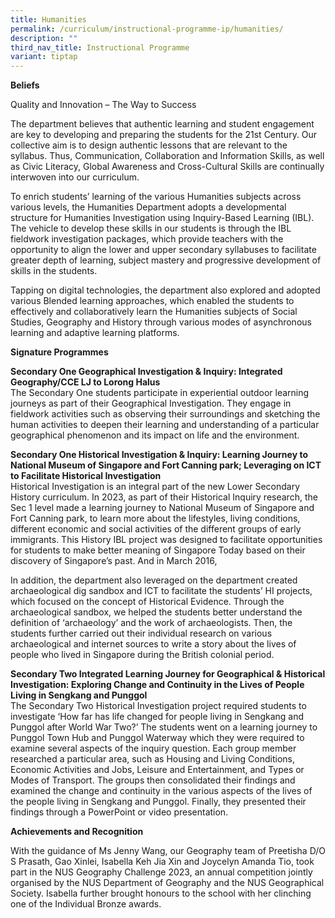 ```yaml
---
title: Humanities
permalink: /curriculum/instructional-programme-ip/humanities/
description: ""
third_nav_title: Instructional Programme
variant: tiptap
---
```

<p><strong>Beliefs</strong>
</p>
<p>Quality and Innovation – The Way to Success</p>
<p>The department believes that authentic learning and student engagement
are key to developing and preparing the students for the 21st Century.
Our collective aim is to design authentic lessons that are relevant to
the syllabus. Thus, Communication, Collaboration and Information Skills,
as well as Civic Literacy, Global Awareness and Cross-Cultural Skills are
continually interwoven into our curriculum.</p>
<p>To enrich students’ learning of the various Humanities subjects across
various levels, the Humanities Department adopts a developmental structure
for Humanities Investigation using Inquiry-Based Learning (IBL). The vehicle
to develop these skills in our students is through the IBL fieldwork investigation
packages, which provide teachers with the opportunity to align the lower
and upper secondary syllabuses to facilitate greater depth of learning,
subject mastery and progressive development of skills in the students.</p>
<p>Tapping on digital technologies, the department also explored and adopted
various Blended learning approaches, which enabled the students to effectively
and collaboratively learn the Humanities subjects of Social Studies, Geography
and History through various modes of asynchronous learning and adaptive
learning platforms.</p>
<p></p>
<p><strong>Signature Programmes</strong>
</p>
<p><strong>Secondary One Geographical Investigation &amp; Inquiry: Integrated Geography/CCE LJ to Lorong Halus </strong>
<br>The Secondary One students participate in experiential outdoor learning
journeys as part of their Geographical Investigation. They engage in fieldwork
activities such as observing their surroundings and sketching the human
activities to deepen their learning and understanding of a particular geographical
phenomenon and its impact on life and the environment.</p>
<p><strong>Secondary One Historical Investigation &amp; Inquiry: Learning Journey to National Museum of Singapore and Fort Canning park; Leveraging on ICT to Facilitate Historical Investigation</strong> 
<br>Historical Investigation is an integral part of the new Lower Secondary
History curriculum. In 2023, as part of their Historical Inquiry research,
the Sec 1 level made a learning journey to National Museum of Singapore
and Fort Canning park, to learn more about the lifestyles, living conditions,
different economic and social activities of the different groups of early
immigrants. This History IBL project was designed to facilitate opportunities
for students to make better meaning of Singapore Today based on their discovery
of Singapore’s past. And in March 2016,</p>
<p>In addition, the department also leveraged on the department created archaeological
dig sandbox and ICT to facilitate the students’ HI projects, which focused
on the concept of Historical Evidence. Through the archaeological sandbox,
we helped the students better understand the definition of ‘archaeology’
and the work of archaeologists. Then, the students further carried out
their individual research on various archaeological and internet sources
to write a story about the lives of people who lived in Singapore during
the British colonial period.</p>
<p></p>
<p><strong>Secondary Two Integrated Learning Journey for Geographical &amp; Historical Investigation: Exploring Change and Continuity in the Lives of People Living in Sengkang and Punggol</strong> 
<br>The Secondary Two Historical Investigation project required students to
investigate ‘How far has life changed for people living in Sengkang and
Punggol after World War Two?’ The students went on a learning journey to
Punggol Town Hub and Punggol Waterway which they were required to examine
several aspects of the inquiry question. Each group member researched a
particular area, such as Housing and Living Conditions, Economic Activities
and Jobs, Leisure and Entertainment, and Types or Modes of Transport. The
groups then consolidated their findings and examined the change and continuity
in the various aspects of the lives of the people living in Sengkang and
Punggol. Finally, they presented their findings through a PowerPoint or
video presentation.</p>
<p></p>
<p><strong>Achievements and Recognition</strong>
</p>
<p>With the guidance of Ms Jenny Wang, our Geography team of Preetisha D/O
S Prasath, Gao Xinlei, Isabella Keh Jia Xin and Joycelyn Amanda Tio, took
part in the NUS Geography Challenge 2023, an annual competition jointly
organised by the NUS Department of Geography and the NUS Geographical Society.
Isabella further brought honours to the school with her clinching one of
the Individual Bronze awards.</p>
<p></p>
<p></p>
<p></p>